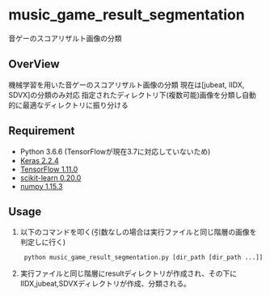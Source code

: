 # music_game_result_segmentation
音ゲーのスコアリザルト画像の分類
## OverView
機械学習を用いた音ゲーのスコアリザルト画像の分類
現在は[jubeat, IIDX, SDVX]の分類のみ対応
指定されたディレクトリ下(複数可能)画像を分類し自動的に最適なディレクトリに振り分ける

## Requirement
- Python 3.6.6 (TensorFlowが現在3.7に対応していないため)
- <a href="https://keras.io/ja/">Keras 2.2.4</a>
- <a href="https://www.tensorflow.org/?hl=ja">TensorFlow 1.11.0</a>
- <a href="https://scikit-learn.org/stable/">scikit-learn 0.20.0</a>
- <a href="http://www.numpy.org/">numpy 1.15.3</a>

## Usage

1. 以下のコマンドを叩く(引数なしの場合は実行ファイルと同じ階層の画像を判定しに行く)

        python music_game_result_segmentation.py [dir_path [dir_path ...]] 

1. 実行ファイルと同じ階層にresultディレクトリが作成され、その下にIIDX,jubeat,SDVXディレクトリが作成、分類される。